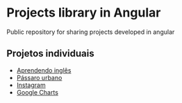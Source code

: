 # Projects library in Angular
Public repository for sharing projects developed in angular

## Projetos individuais

 - [Aprendendo inglês](/angular-learning-english)
 - [Pássaro urbano](/passaro-urbano)
 - [Instagram](/instagram)
 - [Google Charts](/charts)
